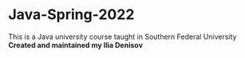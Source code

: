 # Java-Spring-2022
This is a Java university course taught in Southern Federal University
**Created and maintained my Ilia Denisov**
